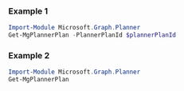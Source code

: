 ### Example 1
```powershell
Import-Module Microsoft.Graph.Planner
Get-MgPlannerPlan -PlannerPlanId $plannerPlanId
```
### Example 2
```powershell
Import-Module Microsoft.Graph.Planner
Get-MgPlannerPlan
```
